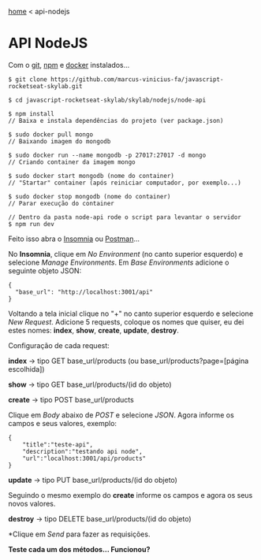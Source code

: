 [home](../README.md) < api-nodejs

# API NodeJS

Com o [git](https://git-scm.com/), [npm](https://nodejs.org/en/) e [docker](https://docs.docker.com/install/linux/docker-ce/ubuntu/) instalados...

```
$ git clone https://github.com/marcus-vinicius-fa/javascript-rocketseat-skylab.git

$ cd javascript-rocketseat-skylab/skylab/nodejs/node-api

$ npm install
// Baixa e instala dependências do projeto (ver package.json)

$ sudo docker pull mongo
// Baixando imagem do mongodb

$ sudo docker run --name mongodb -p 27017:27017 -d mongo
// Criando container da imagem mongo

$ sudo docker start mongodb (nome do container)
// "Startar" container (após reiniciar computador, por exemplo...)

$ sudo docker stop mongodb (nome do container)
// Parar execução do container

// Dentro da pasta node-api rode o script para levantar o servidor
$ npm run dev
```

Feito isso abra o [Insomnia](https://insomnia.rest/) ou [Postman](https://www.getpostman.com/)...

No **Insomnia**, clique em _No Environment_ (no canto superior esquerdo) e selecione _Manage Environments_. Em _Base Environments_ adicione o seguinte objeto JSON:

```
{
  "base_url": "http://localhost:3001/api"
}
```

Voltando a tela inicial clique no "+" no canto superior esquerdo e selecione _New Request_. Adicione 5 requests, coloque os nomes que quiser, eu dei estes nomes: **index**, **show**, **create**, **update**, **destroy**. 

Configuração de cada request:

**index** -> tipo GET base_url/products (ou base_url/products?page=[página escolhida])

**show** -> tipo GET base_url/products/(id do objeto) 

**create** -> tipo POST base_url/products

Clique em _Body_ abaixo de _POST_ e selecione _JSON_. Agora informe os campos e seus valores, exemplo:

```
{
	"title":"teste-api",
	"description":"testando api node",
	"url":"localhost:3001/api/products"
}
```

**update** -> tipo PUT base_url/products/(id do objeto)

Seguindo o mesmo exemplo do **create** informe os campos e agora os seus novos valores.

**destroy** -> tipo DELETE base_url/products/(id do objeto)

*Clique em _Send_ para fazer as requisições.

**Teste cada um dos métodos... Funcionou?**
